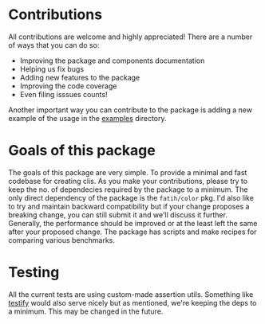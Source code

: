 # Contributions

All contributions are welcome and highly appreciated! There are a number of ways that you can do so:

- Improving the package and components documentation
- Helping us fix bugs
- Adding new features to the package
- Improving the code coverage
- Even filing isssues counts!

Another important way you can contribute to the package is adding a new example of the usage in the [examples](./examples/) directory.

# Goals of this package

The goals of this package are very simple. To provide a minimal and fast codebase for creating clis. As you make your contributions, please try to keep the no. of dependecies required by the package to a minimum. The only direct dependency of the package is the `fatih/color` pkg.
I'd also like to try and maintain backward compatibility but if your change proposes a breaking change, you can still submit it and we'll discuss it further.
Generally, the performance should be improved or at the least left the same after your proposed change. The package has scripts and make recipes for comparing various benchmarks.

# Testing

All the current tests are using custom-made assertion utils. Something like [testify]("https://github.com/u/testify") would also serve nicely but as mentioned, we're keeping the deps to a minimum. This may be changed in the future.
